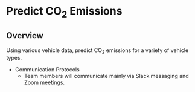 # Predict CO<sub>2</sub> Emissions
## Overview
Using various vehicle data, predict CO<sub>2</sub> emissions for a variety of vehicle types.

* Communication Protocols  
	- Team members will communicate mainly via Slack messaging and Zoom meetings.
